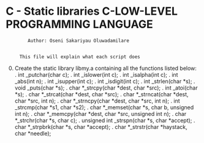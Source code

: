 #	     C - Static libraries C-LOW-LEVEL PROGRAMMING LANGUAGE


		  
		    Author: Oseni Sakariyau Oluwadamilare


		 This file will explain what each script does


0. Create the static library libmy.a containing all the functions listed below:
	. int _putchar(char c);
	. int _islower(int c);
	. int _isalpha(int c);
	. int _abs(int n);
	. int _isupper(int c);
	. int _isdigit(int c);
	. int _strlen(char *s);
	. void _puts(char *s);
	. char *_strcpy(char *dest, char *src);
	. int _atoi(char *s);
	. char *_strcat(char *dest, char *src);
	. char *_strncat(char *dest, char *src, int n);
	. char *_strncpy(char *dest, char *src, int n);
	. int _strcmp(char *s1, char *s2);
	. char *_memset(char *s, char b, unsigned int n);
	. char *_memcpy(char *dest, char *src, unsigned int n);
	. char *_strchr(char *s, char c);
	. unsigned int _strspn(char *s, char *accept);
	. char *_strpbrk(char *s, char *accept);
	. char *_strstr(char *haystack, char *needle);

